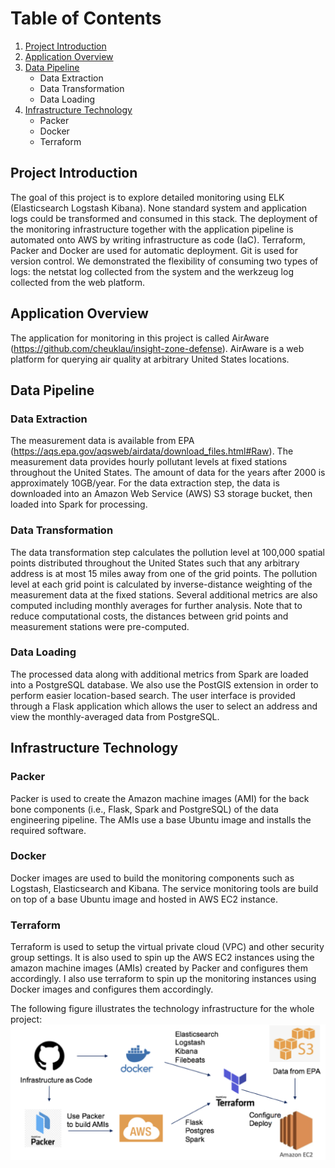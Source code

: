 # Table of Contents

1. [Project Introduction](README.md#project-introduction)
2. [Application Overview](README.md#application-overview)
3. [Data Pipeline](README.md#data-pipeline)
    * Data Extraction
    * Data Transformation
    * Data Loading
4. [Infrastructure Technology](README.md#infrastructure-technology)
	* Packer
	* Docker
	* Terraform

## Project Introduction

The goal of this project is to explore detailed monitoring using ELK (Elasticsearch Logstash Kibana). None standard system and application logs could be transformed and consumed in this stack. The deployment of the monitoring infrastructure together with the application pipeline is automated onto AWS by writing infrastructure as code (IaC). Terraform, Packer and Docker are used for automatic deployment. Git is used for version control. We demonstrated the flexibility of consuming two types of logs: the netstat log collected from the system and the werkzeug log collected from the web platform.

## Application Overview

The application for monitoring in this project is called AirAware (https://github.com/cheuklau/insight-zone-defense). AirAware is a web platform for querying air quality at arbitrary United States locations.

## Data Pipeline

### Data Extraction

The measurement data is available from EPA (https://aqs.epa.gov/aqsweb/airdata/download_files.html#Raw). The measurement data provides hourly pollutant levels at fixed stations throughout the United States. The amount of data for the years after 2000 is approximately 10GB/year. For the data extraction step, the data is downloaded into an Amazon Web Service (AWS) S3 storage bucket, then loaded into Spark for processing.

### Data Transformation

The data transformation step calculates the pollution level at 100,000 spatial points distributed throughout the United States such that any arbitrary address is at most 15 miles away from one of the grid points. The pollution level at each grid point is calculated by inverse-distance weighting of the measurement data at the fixed stations. Several additional metrics are also computed including monthly averages for further analysis. Note that to reduce computational costs, the distances between grid points and measurement stations were pre-computed.

### Data Loading

The processed data along with additional metrics from Spark are loaded into a PostgreSQL database. We also use the PostGIS extension in order to perform easier location-based search. The user interface is provided through a Flask application which allows the user to select an address and view the monthly-averaged data from PostgreSQL.

## Infrastructure Technology

### Packer

Packer is used to create the Amazon machine images (AMI) for the back bone components (i.e., Flask, Spark and PostgreSQL) of the data engineering pipeline. The AMIs use a base Ubuntu image and installs the required software.

### Docker

Docker images are used to build the monitoring components such as Logstash, Elasticsearch and Kibana. The service monitoring tools are build on top of a base Ubuntu image and hosted in AWS EC2 instance. 

### Terraform

Terraform is used to setup the virtual private cloud (VPC) and other security group settings. It is also used to spin up the AWS EC2 instances using the amazon machine images (AMIs) created by Packer and configures them accordingly. I also use terraform to spin up the monitoring instances using Docker images and configures them accordingly. 

The following figure illustrates the technology infrastructure for the whole project:
![Fig 1: Technology Infrastructure](/images/technology_infrastructure.png)





